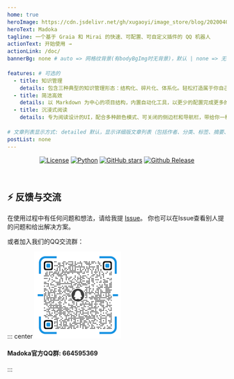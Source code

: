 ```yaml
---
home: true
heroImage: https://cdn.jsdelivr.net/gh/xugaoyi/image_store/blog/20200409124835.png
heroText: Madoka
tagline: 一个基于 Graia 和 Mirai 的快速、可配置、可自定义插件的 QQ 机器人
actionText: 开始使用 →
actionLink: /doc/
bannerBg: none # auto => 网格纹背景(有bodyBgImg时无背景)，默认 | none => 无 | '大图地址' | background: 自定义背景样式       提示：如发现文本颜色不适应你的背景时可以到palette.styl修改$bannerTextColor变量

features: # 可选的
  - title: 知识管理
    details: 包含三种典型的知识管理形态：结构化、碎片化、体系化。轻松打造属于你自己的知识管理平台
  - title: 简洁高效
    details: 以 Markdown 为中心的项目结构，内置自动化工具，以更少的配置完成更多的事。配合多维索引快速定位每个知识点
  - title: 沉浸式阅读
    details: 专为阅读设计的UI，配合多种颜色模式、可关闭的侧边栏和导航栏，带给你一种沉浸式阅读体验

# 文章列表显示方式: detailed 默认，显示详细版文章列表（包括作者、分类、标签、摘要、分页等）| simple => 显示简约版文章列表（仅标题和日期）| none 不显示文章列表
postList: none
---
```


<!-- <p align="center">
  <a class="become-sponsor" href="/pages/1b12ed/">支持这个项目</a>
</p>

<style>
.become-sponsor{
  padding: 8px 20px;
  display: inline-block;
  color: #11a8cd;
  border-radius: 30px;
  box-sizing: border-box;
  border: 1px solid #11a8cd;
}
</style>

<br/> -->

<p align="center">
  <a href="https://www.gnu.org/licenses/agpl-3.0.html" target="_blank"><img src="https://img.shields.io/badge/license-AGPL--v3-green" alt="License" class="no-zoom"></a>
  <a href="https://docs.python.org/zh-cn/3.8/" target="_blank"><img src="https://img.shields.io/badge/python-3.8-blue" alt="Python" class="no-zoom"></a>
  <a href="https://github.com/MadokaProject/Madoka" target="_blank"><img src='https://img.shields.io/github/stars/MadokaProject/Madoka' alt='GitHub stars' class="no-zoom"></a>
  <a href="https://github.com/MadokaProject/Madoka/releases/latest" target="_blank"><img src='https://img.shields.io/github/v/release/MadokaProject/Madoka' alt='Github Release' class="no-zoom"></a>
</p>

<br/>

## ⚡ 反馈与交流

在使用过程中有任何问题和想法，请给我提 [Issue](https://github.com/MadokaProject/Madoka/issues)。
你也可以在Issue查看别人提的问题和给出解决方案。

或者加入我们的QQ交流群：

::: center
<img src="/img/qcode.png" alt="群号: 664595369" class="no-zoom" style="width:200px;">

#### Madoka官方QQ群: 664595369
:::
